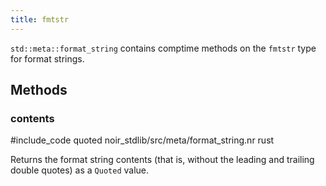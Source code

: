 ```yaml
---
title: fmtstr
---
```


`std::meta::format_string` contains comptime methods on the `fmtstr` type for format strings.

## Methods

### contents

#include_code quoted noir_stdlib/src/meta/format_string.nr rust

Returns the format string contents (that is, without the leading and trailing double quotes) as a `Quoted` value.